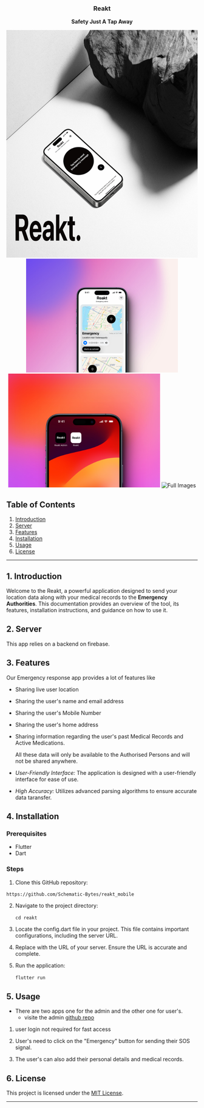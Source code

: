 
<div align="center">
<!--   <a href="https://hoppscotch.io](https://github.com/Schematic-Bytes/Resumify/">
    <img
      src="./assets/images/logo.png"
      alt="Resumify"
      height="64"
    />
  </a> -->
  <h3>
    <b>
	  Reakt
    </b>
  </h3>
  <b>
    Safety Just A Tap Away
  </b>
<br>
	
<img
      src="./assets/images/Frame 20873247034.jpg"
      alt="Full Images"
      height="600"
    />
  <br>
          <img
      src="./assets/images/570shots_so002.jpg"
      alt="Full Images"
      height="300"
    />
            <img
      src="./assets/images/97shots_so2.jpg"
      alt="Full Images"
      height="300"
    />
             <img
      src="./assets/images/Frame 20873246981.jpg"
      alt="Full Images"
      height="560"
    />
    

 </div>

## Table of Contents
1. [Introduction](#introduction)
2. [Server](#server)
3. [Features](#features)
4. [Installation](#installation)
5. [Usage](#usage)
6. [License](#license)

---

## 1. Introduction <a name="introduction"></a>

Welcome to the Reakt, a powerful application designed to send your location data along with your medical records to the **Emergency Authorities**. This documentation provides an overview of the tool, its features, installation instructions, and guidance on how to use it.


## 2. Server <a name="server"></a>

This app relies on a backend  on firebase.



## 3. Features <a name="features"></a>

Our Emergency response app provides a lot of features like

 - Sharing live user location
 - Sharing the user's name and email address
 - Sharing the user's Mobile Number
 - Sharing the user's home address
 - Sharing information regarding the user's past Medical Records and Active Medications.

   All these data will only be available to the Authorised Persons and will not be shared anywhere.
  
- *User-Friendly Interface:* The application is designed with a user-friendly interface for ease of use.

- *High Accuracy:* Utilizes advanced parsing algorithms to ensure accurate data taransfer.

## 4. Installation <a name="installation"></a>

### Prerequisites
- Flutter
- Dart

### Steps
1. Clone this GitHub repository:

  ```bash
https://github.com/Schematic-Bytes/reakt_mobile
```


2. Navigate to the project directory:

   `cd reakt`
   
3. Locate the config.dart file in your project. This file contains important configurations, including the server URL.

4. Replace with the URL of your server. Ensure the URL is accurate and complete.

5. Run the application:
   
   `flutter run`
   

## 5. Usage <a name="usage"></a>

-  There are two apps one for the admin and the other one for user's.
	- visite the admin [github repo]([url](https://github.com/Schematic-Bytes/reakt_admin))

1. user login not required for fast access 

2. User's need to click on  the "Emergency" button for sending their SOS signal.

3. The user's can also add their personal details and medical records.


## 6. License <a name="license"></a>

This project is licensed under the [MIT License](LICENSE).

---
